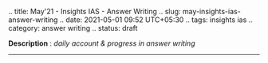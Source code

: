 .. title: May'21 - Insights IAS - Answer Writing
.. slug: may-insights-ias-answer-writing
.. date: 2021-05-01 09:52 UTC+05:30
.. tags: insights ias
.. category: answer writing
.. status: draft

**Description** : *daily account & progress in answer writing*

***
<!-- TEASER_END -->